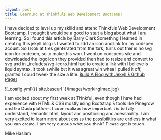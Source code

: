 ```yaml
---
layout: post
title: Learning at Thinkfuls Web Development Bootcamp!
---
```



I have decided to level up my skilld and attend Thinkfuls Web Development Bootcamp. I thought it would be a good to start a blog about what I am learning. So I found this article by Barry Clark Something I learned in creating this jekyll blog is I wanted to add an icon and link for my codepen acount. So I look at files genterated from the fork, turns out ther is no svg icon for codepen, so to make this work I went on codepens site and downloaded the logo icon they provided then had to resize and convert to svg and in _includes/svg-icons.html had to create a link with  I believe is liquid syntax. It took awhile but it was agreat win when I pulled it off, granted I could tweek the size a litle.
[Build A Blog with Jekyll & Github Pages](https://www.smashingmagazine.com/2014/08/build-blog-jekyll-github-pages/)

![_config.yml]({{ site.baseurl }}/images/workingImac.jpg)

I am excited about my first week at Thinkful, even though I have had experience with HTML & CSS mostly using Bootstrap & tools like Pinegrow and the Duda platform. I soon realized how important it is to fully understand, semantic html, layout and positioning and acessability. I am very excited to learn more about css as the possibilities are endless in what you can create. I am very curious what you think? Please get in touch.

Mike Haslam
